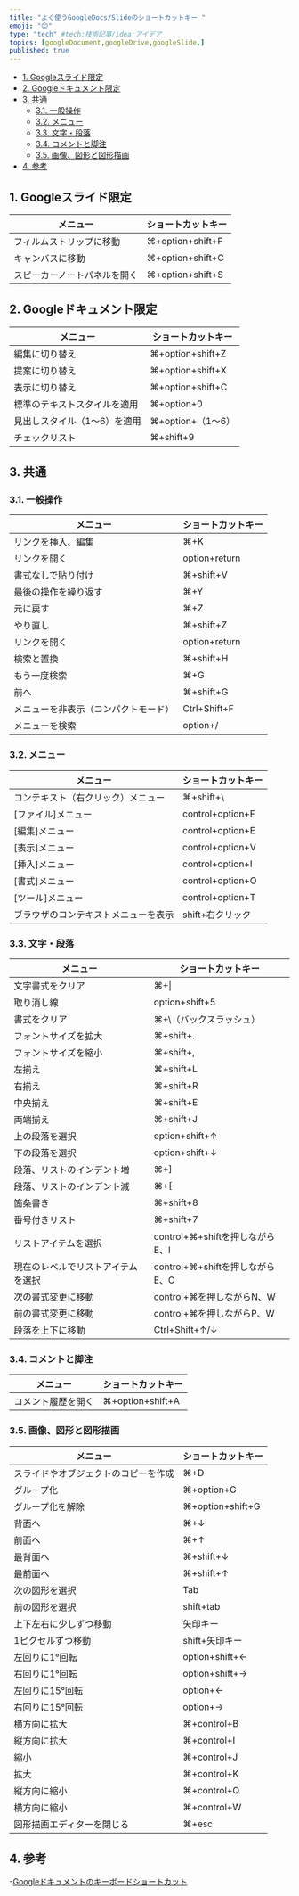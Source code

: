 ```yaml
---
title: "よく使うGoogleDocs/Slideのショートカットキー "
emoji: "😊"
type: "tech" #tech:技術記事/idea:アイデア
topics: [googleDocument,googleDrive,googleSlide,]
published: true
---
```


- [1. Googleスライド限定](#1-googleスライド限定)
- [2. Googleドキュメント限定](#2-googleドキュメント限定)
- [3. 共通](#3-共通)
    - [3.1. 一般操作](#31-一般操作)
    - [3.2. メニュー](#32-メニュー)
    - [3.3. 文字・段落](#33-文字段落)
    - [3.4. コメントと脚注](#34-コメントと脚注)
    - [3.5. 画像、図形と図形描画](#35-画像図形と図形描画)
- [4. 参考](#4-参考)

## 1. Googleスライド限定

|メニュー|ショートカットキー
|----------------------------------------|----------------------------|
|フィルムストリップに移動|⌘+option+shift+F|
|キャンバスに移動|⌘+option+shift+C|
|スピーカーノートパネルを開く|⌘+option+shift+S|

## 2. Googleドキュメント限定

|メニュー|ショートカットキー
|----------------------------------------|----------------------------|
|編集に切り替え|⌘+option+shift+Z|
|提案に切り替え|⌘+option+shift+X|
|表示に切り替え|⌘+option+shift+C|
|標準のテキストスタイルを適用|⌘+option+0|
|見出しスタイル（1～6）を適用|⌘+option+（1～6）|
|チェックリスト|⌘+shift+9|

## 3. 共通

### 3.1. 一般操作

|メニュー|ショートカットキー
|----------------------------------------|----------------------------|
|リンクを挿入、編集|⌘+K|
|リンクを開く|option+return|
|書式なしで貼り付け|⌘+shift+V|
|最後の操作を繰り返す|⌘+Y|
|元に戻す|⌘+Z|
|やり直し|⌘+shift+Z|
|リンクを開く|option+return|
|検索と置換|⌘+shift+H|
|もう一度検索|⌘+G|
|前へ|⌘+shift+G|
|メニューを非表示（コンパクトモード）|Ctrl+Shift+F|
|メニューを検索|option+/|

### 3.2. メニュー

|メニュー|ショートカットキー
|----------------------------------------|----------------------------|
|コンテキスト（右クリック）メニュー|⌘+shift+\ |
|[ファイル]メニュー|control+option+F|
|[編集]メニュー|control+option+E|
|[表示]メニュー|control+option+V|
|[挿入]メニュー|control+option+I|
|[書式]メニュー|control+option+O|
|[ツール]メニュー|control+option+T|
|ブラウザのコンテキストメニューを表示|shift+右クリック|

### 3.3. 文字・段落

|メニュー|ショートカットキー
|----------------------------------------|----------------------------|
|文字書式をクリア|⌘+\|
|取り消し線|option+shift+5|
|書式をクリア|⌘+\（バックスラッシュ）|
|フォントサイズを拡大|⌘+shift+.|
|フォントサイズを縮小|⌘+shift+,|
|左揃え|⌘+shift+L|
|右揃え|⌘+shift+R|
|中央揃え|⌘+shift+E|
|両端揃え|⌘+shift+J|
|上の段落を選択|option+shift+↑|
|下の段落を選択|option+shift+↓|
|段落、リストのインデント増|⌘+]|
|段落、リストのインデント減|⌘+[|
|箇条書き|⌘+shift+8|
|番号付きリスト|⌘+shift+7|
|リストアイテムを選択|control+⌘+shiftを押しながらE、I|
|現在のレベルでリストアイテムを選択|control+⌘+shiftを押しながらE、O|
|次の書式変更に移動|control+⌘を押しながらN、W|
|前の書式変更に移動|control+⌘を押しながらP、W|
|段落を上下に移動|Ctrl+Shift+↑/↓|

### 3.4. コメントと脚注

|メニュー|ショートカットキー
|----------------------------------------|----------------------------|
|コメント履歴を開く|⌘+option+shift+A|

### 3.5. 画像、図形と図形描画

|メニュー|ショートカットキー
|----------------------------------------|----------------------------|
|スライドやオブジェクトのコピーを作成|⌘+D|
|グループ化|⌘+option+G|
|グループ化を解除|⌘+option+shift+G|
|背面へ|⌘+↓|
|前面へ|⌘+↑|
|最背面へ|⌘+shift+↓|
|最前面へ|⌘+shift+↑|
|次の図形を選択|Tab|
|前の図形を選択|shift+tab|
|上下左右に少しずつ移動|矢印キー|
|1ピクセルずつ移動|shift+矢印キー|
|左回りに1°回転|option+shift+←|
|右回りに1°回転|option+shift+→|
|左回りに15°回転|option+←|
|右回りに15°回転|option+→|
|横方向に拡大|⌘+control+B|
|縦方向に拡大|⌘+control+I|
|縮小|⌘+control+J|
|拡大|⌘+control+K|
|縦方向に縮小|⌘+control+Q|
|横方向に縮小|⌘+control+W|
|図形描画エディターを閉じる|⌘+esc|

## 4. 参考

-[Googleドキュメントのキーボードショートカット](https://support.google.com/docs/answer/179738?hl=ja)
